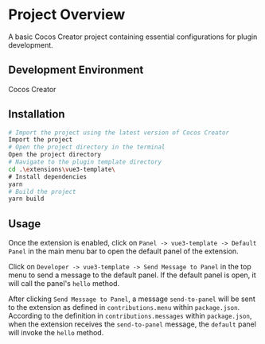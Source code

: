 # Project Overview

A basic Cocos Creator project containing essential configurations for plugin development.

## Development Environment

Cocos Creator

## Installation

```bash
# Import the project using the latest version of Cocos Creator
Import the project
# Open the project directory in the terminal
Open the project directory
# Navigate to the plugin template directory
cd .\extensions\vue3-template\
# Install dependencies
yarn
# Build the project
yarn build
```

## Usage

Once the extension is enabled, click on `Panel -> vue3-template -> Default Panel` in the main menu bar to open the default panel of the extension.

Click on `Developer -> vue3-template -> Send Message to Panel` in the top menu to send a message to the default panel. If the default panel is open, it will call the panel's `hello` method.

After clicking `Send Message to Panel`, a message `send-to-panel` will be sent to the extension as defined in `contributions.menu` within `package.json`. According to the definition in `contributions.messages` within `package.json`, when the extension receives the `send-to-panel` message, the `default` panel will invoke the `hello` method.
